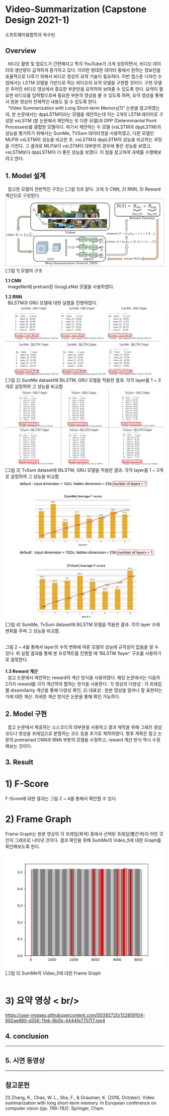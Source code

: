 # Video-Summarization (Capstone Design 2021-1)
소프트웨어융합학과 옥수빈

## Overview
&nbsp;&nbsp;비디오 촬영 및 업로드가 간편해지고 특히 YouTube가 크게 성장하면서, 비디오 데이터의 생산량이 급격하게 증가하고 있다. 이러한 방대한 데이터 중에서 원하는 정보만을 효율적으로 다루기 위해서 비디오 영상의 요약 기술이 필요하다. 이번 캡스톤 디자인 수업에서는 LSTM 모델을 기반으로 하는 비디오의 요약 모델을 구현할 것이다. 구현 모델은 주어진 비디오 영상에서 중요한 부분만을 요약하여 보여줄 수 있도록 한다. 요약이 필요한 비디오를 입력함으로써 필요한 부분의 영상을 볼 수 있도록 하며, 요약 영상을 통해서 원본 영상의 전체적인 내용도 알 수 있도록 한다.  <br/>
&nbsp;&nbsp;“Video Summarization with Long Short-term Memory[1]” 논문을 참고하였는데, 본 논문에서는 dppLSTM이라는 모델을 제안하는데 이는 2개의 LSTM 레이어로 구성된 vsLSTM (본 논문에서 제안하는 또 다른 모델)과 DPP (Determinantal Point Processes)를 결합한 모델이다. 여기서 제안하는 두 모델 (vsLSTM과 dppLSTM)의 성능을 평가하기 위해서는 SumMe, TVSum 데이터셋을 사용하였고, 다른 모델인 MLP와 vsLSTM의 성능을 비교한 후, vsLSTM과 dppLSTM의 성능을 비교하는 과정을 거친다. 그 결과로 MLP보다 vsLSTM이 대부분의 경우에 좋은 성능을 보였고, vsLSTM보다 dppLSTM이 더 좋은 성능을 보였다. 이 점을 참고하여 과제를 수행해보려고 한다.


## 1. Model 설계
&nbsp;&nbsp;참고한 모델의 전반적인 구조는 [그림 1]과 같다. 크게 1) CNN, 2) RNN, 3) Reward 계산으로 구성된다. <br/>
![model](./Readme/model.jpg)<br/>
[그림 1] 모델의 구조   <br/>

**1.1 CNN**<br/>
&nbsp;&nbsp;ImageNet에 pretrain된 GoogLeNet 모델을 사용하였다.

**1.2 RNN**<br/>
&nbsp;&nbsp;BiLSTM과 GRU 모델에 대한 실험을 진행하였다.<br/>
![summeTest](./Readme/summeTest.jpg)<br/>
[그림 2] SumMe dataset에 BiLSTM, GRU 모델을 적용한 결과. 각각 layer를 1 ~ 3개로 설정하여 그 성능을 비교함 <br/>
![tvsumTest](./Readme/tvsumTest.jpg)<br/>
[그림 3] TvSum dataset에 BiLSTM, GRU 모델을 적용한 결과. 각각 layer를 1 ~ 3개로 설정하여 그 성능을 비교함 <br/>
![layerTest](./Readme/layerTest.jpg)<br/>
[그림 4] SumMe, TvSum dataset에 BiLSTM 모델을 적용한 결과. 각각 layer 수에 변화를 주며 그 성능을 비교함.<br/> <br/>

그림 2 ~ 4를 통해서 layer의 수의 변화에 따른 모델의 성능에 규칙성이 없음을 알 수 있다. 위 실험 결과를 통해 본 프로젝트를 진행할 때 'BiLSTM 1layer' 구조를 사용하기로 결정한다.<br/>
 <br/>
**1.3 Reward 계산**<br/>
&nbsp;&nbsp;참고 논문에서 제안하는 reward의 계산 방식을 사용하였다. 해당 논문에서는 다음의 2가지 reward를 각각 계산하여 합하는 방식을 사용한다 : 1) 영상의 다양성 : 각 프레임별 dissimilarity 계산을 통해 다양성 확인, 2) 대표성 : 원본 영상을 얼마나 잘 표현하는가에 대한 계산. 자세한 계산 방식은 논문을 통해 확인 가능하다.

## 2. Model 구현
&nbsp;&nbsp;참고 논문에서 제공하는 소스코드의 대부분을 사용하고 결과 제작을 위해 그래프 생성 코드나 영상을 프레임으로 분할하는 코드 등을 추가로 제작하였다. 향후 계획은 참고 논문의 pretrained CNN과 RNN 부분의 모델을 수정하고, reward 계산 방식 역시 수정해보는 것이다.

## 3. Result
# 1) F-Score <br/>
F-Score에 대한 결과는 그림 2 ~ 4를 통해서 확인할 수 있다.<br/>

# 2) Frame Graph <br/>
Frame Graph는 원본 영상의 각 프레임(회색) 중에서 선택된 프레임(빨간색)이 어떤 것인지 그래프로 나타낸 것이다. 결과 확인을 위해 SumMe의 Video_5에 대한 Graph를 확인해보도록 한다.<br>
![SumMe5_graph](./Readme/SumMe5_graph.jpg)<br/>
[그림 5] SumMe의 Video_5에 대한 Frame Graph<br/><br/>

# 3) 요약 영상 < br/>


https://user-images.githubusercontent.com/50392720/122859104-692ae880-d356-11eb-8b0b-4444fe7707f7.mp4


## 4. conclusion  
***

## 5. 시연 동영상
***

## 참고문헌
[1] Zhang, K., Chao, W. L., Sha, F., & Grauman, K. (2016, October). Video summarization with long short-term memory. In European conference on computer vision (pp. 766-782). Springer, Cham.
